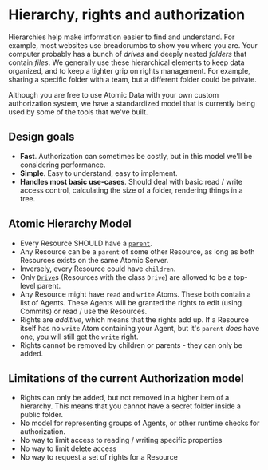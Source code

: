 # Hierarchy, rights and authorization

Hierarchies help make information easier to find and understand.
For example, most websites use breadcrumbs to show you where you are.
Your computer probably has a bunch of _drives_ and deeply nested _folders_ that contain _files_.
We generally use these hierarchical elements to keep data organized, and to keep a tighter grip on rights management.
For example, sharing a specific folder with a team, but a different folder could be private.

Although you are free to use Atomic Data with your own custom authorization system, we have a standardized model that is currently being used by some of the tools that we've built.

## Design goals

- **Fast**. Authorization can sometimes be costly, but in this model we'll be considering performance.
- **Simple**. Easy to understand, easy to implement.
- **Handles most basic use-cases**. Should deal with basic read / write access control, calculating the size of a folder, rendering things in a tree.

## Atomic Hierarchy Model

- Every Resource SHOULD have a [`parent`](https://atomicdata.dev/properties/parent).
- Any Resource can be a `parent` of some other Resource, as long as both Resources exists on the same Atomic Server.
- Inversely, every Resource could have `children`.
- Only [`Drive`](https://atomicdata.dev/classes/Drive)s (Resources with the class `Drive`) are allowed to be a top-level parent.
- Any Resource might have `read` and `write` Atoms. These both contain a list of Agents. These Agents will be granted the rights to edit (using Commits) or read / use the Resources.
- Rights are _additive_, which means that the rights add up. If a Resource itself has no `write` Atom containing your Agent, but it's `parent` _does_ have one, you will still get the `write` right.
- Rights cannot be removed by children or parents - they can only be added.

## Limitations of the current Authorization model

- Rights can only be added, but not removed in a higher item of a hierarchy. This means that you cannot have a secret folder inside a public folder.
- No model for representing groups of Agents, or other runtime checks for authorization.
- No way to limit access to reading / writing specific properties
- No way to limit delete access
- No way to request a set of rights for a Resource

